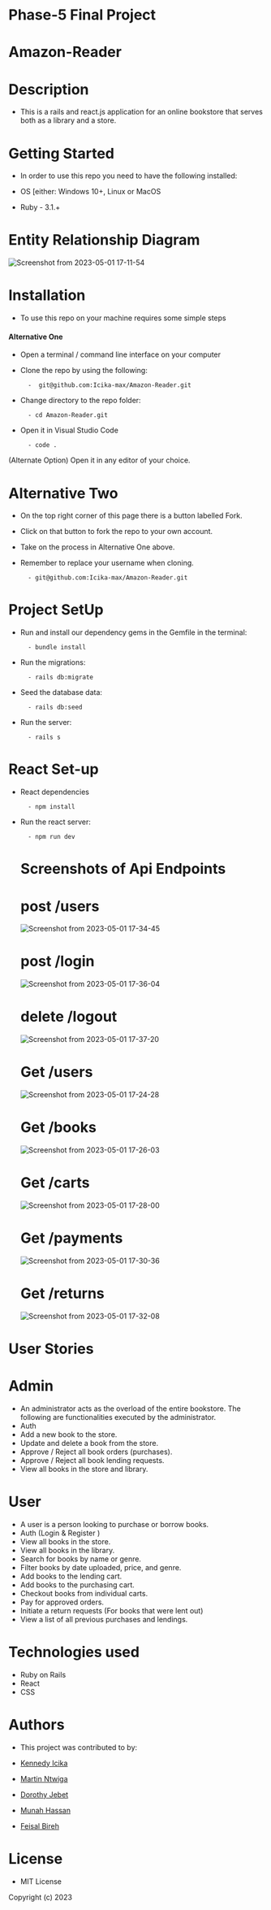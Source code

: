 # Phase-5 Final Project
# Amazon-Reader

# Description

- This is a rails and react.js application for an online bookstore that serves both as a library and a store.

# Getting  Started

- In order to use this repo you need to have the following installed:

- OS [either: Windows 10+, Linux or MacOS

- Ruby - 3.1.+

# Entity Relationship Diagram
![Screenshot from 2023-05-01 17-11-54](https://user-images.githubusercontent.com/117739286/235464720-8d162ae1-be31-4b39-a6f7-1e4a2da32e22.png)

# Installation

- To use this repo on your machine requires some simple steps

#### Alternative One

- Open a terminal / command line interface on your computer

- Clone the repo by using the following:

        -  git@github.com:Icika-max/Amazon-Reader.git

- Change directory to the repo folder:

        - cd Amazon-Reader.git

- Open it in Visual Studio Code

        - code .

(Alternate Option) Open it in any editor of your choice.

# Alternative Two

- On the top right corner of this page there is a button labelled Fork.

- Click on that button to fork the repo to your own account.

- Take on the process in Alternative One above.

- Remember to replace your username when cloning.

        - git@github.com:Icika-max/Amazon-Reader.git

# Project SetUp

- Run and install our dependency gems in the Gemfile in the terminal:

        - bundle install


- Run the migrations:


        - rails db:migrate


- Seed the database data:


        - rails db:seed


- Run the server:


        - rails s


# React Set-up
- React dependencies

        - npm install 

- Run the react server:

        - npm run dev

  # Screenshots of Api Endpoints
  # post /users
  ![Screenshot from 2023-05-01 17-34-45](https://user-images.githubusercontent.com/117739286/235468458-e616892f-f8a6-44d3-a41c-c46cea760114.png)
  
  # post /login
  ![Screenshot from 2023-05-01 17-36-04](https://user-images.githubusercontent.com/117739286/235468671-89fb2d56-9cc9-47e8-95a4-800df2df01e3.png)

  # delete /logout
  ![Screenshot from 2023-05-01 17-37-20](https://user-images.githubusercontent.com/117739286/235468851-13e03bba-518c-4fdd-ac4e-bd550367cb6b.png)


  # Get /users
  ![Screenshot from 2023-05-01 17-24-28](https://user-images.githubusercontent.com/117739286/235466830-6e6361a9-6d67-4d67-a66a-e0b6f9b68973.png)

  # Get /books
  ![Screenshot from 2023-05-01 17-26-03](https://user-images.githubusercontent.com/117739286/235467057-02f5c1e2-7bbd-4a34-bd44-695a769ecff7.png)

  # Get /carts
  ![Screenshot from 2023-05-01 17-28-00](https://user-images.githubusercontent.com/117739286/235467519-3cd45057-6922-443e-8512-cc4eb3fd5cfd.png)

  # Get /payments
  ![Screenshot from 2023-05-01 17-30-36](https://user-images.githubusercontent.com/117739286/235467852-1189c7f5-2879-42d4-be71-520fbf9b4f7d.png)

  # Get /returns
  ![Screenshot from 2023-05-01 17-32-08](https://user-images.githubusercontent.com/117739286/235468034-0cb1e142-5ada-4e42-af78-8622d5e170a2.png)      

# User Stories

# Admin
- An administrator acts as the overload of the entire bookstore. The following are functionalities executed by the administrator.
- Auth
- Add a new book to the store.
- Update and delete a book from the store.
- Approve / Reject all book orders (purchases).
- Approve / Reject all book lending requests.
- View all books in the store and library.

# User
- A user is a person looking to purchase or borrow books.
- Auth (Login & Register )
- View all books in the store.
- View all books in the library.
- Search for books by name or genre.
- Filter books by date uploaded, price, and genre.
- Add books to the lending cart.
- Add books to the purchasing cart.
- Checkout books from individual carts.
- Pay for approved orders.
- Initiate a return requests (For books that were lent out)
- View a list of all previous purchases and lendings.

# Technologies used

- Ruby on Rails
- React
- CSS

# Authors

- This project was contributed to by:

- [Kennedy Icika](https://github.com/Icika-max)
- [Martin Ntwiga](https://github.com/ntwigamartin)
- [Dorothy Jebet](https://github.com/DOROTHY2322)
- [Munah Hassan](https://github.com/MUNAH10)
- [Feisal Bireh](https://github.com/Feisalbireh)


# License

- MIT License

Copyright (c) 2023 